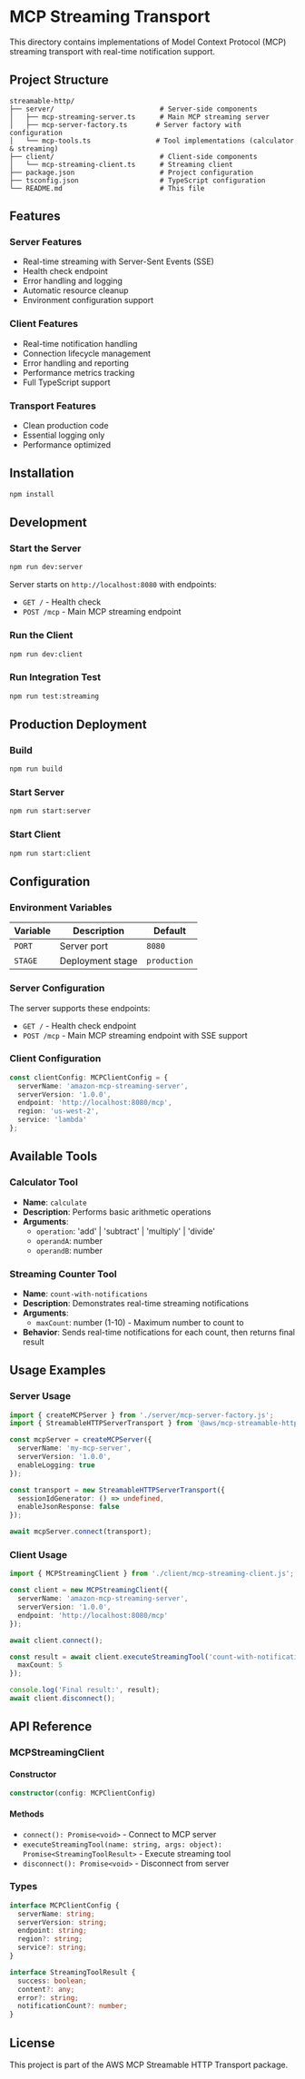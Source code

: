 # MCP Streaming Transport

This directory contains implementations of Model Context Protocol (MCP) streaming transport with real-time notification support.

## Project Structure

```
streamable-http/
├── server/                          # Server-side components
│   ├── mcp-streaming-server.ts      # Main MCP streaming server
│   ├── mcp-server-factory.ts       # Server factory with configuration
│   └── mcp-tools.ts                # Tool implementations (calculator & streaming)
├── client/                          # Client-side components
│   └── mcp-streaming-client.ts      # Streaming client
├── package.json                     # Project configuration
├── tsconfig.json                    # TypeScript configuration
└── README.md                        # This file
```

## Features

### Server Features
- Real-time streaming with Server-Sent Events (SSE)
- Health check endpoint
- Error handling and logging
- Automatic resource cleanup
- Environment configuration support

### Client Features
- Real-time notification handling
- Connection lifecycle management
- Error handling and reporting
- Performance metrics tracking
- Full TypeScript support

### Transport Features
- Clean production code
- Essential logging only
- Performance optimized

## Installation

```bash
npm install
```

## Development

### Start the Server
```bash
npm run dev:server
```
Server starts on `http://localhost:8080` with endpoints:
- `GET /` - Health check
- `POST /mcp` - Main MCP streaming endpoint

### Run the Client
```bash
npm run dev:client
```

### Run Integration Test
```bash
npm run test:streaming
```

## Production Deployment

### Build
```bash
npm run build
```

### Start Server
```bash
npm run start:server
```

### Start Client
```bash
npm run start:client
```

## Configuration

### Environment Variables

| Variable | Description | Default |
|----------|-------------|---------|
| `PORT` | Server port | `8080` |
| `STAGE` | Deployment stage | `production` |

### Server Configuration

The server supports these endpoints:
- `GET /` - Health check endpoint
- `POST /mcp` - Main MCP streaming endpoint with SSE support

### Client Configuration

```typescript
const clientConfig: MCPClientConfig = {
  serverName: 'amazon-mcp-streaming-server',
  serverVersion: '1.0.0',
  endpoint: 'http://localhost:8080/mcp',
  region: 'us-west-2',
  service: 'lambda'
};
```

## Available Tools

### Calculator Tool
- **Name**: `calculate`
- **Description**: Performs basic arithmetic operations
- **Arguments**:
  - `operation`: 'add' | 'subtract' | 'multiply' | 'divide'
  - `operandA`: number
  - `operandB`: number

### Streaming Counter Tool
- **Name**: `count-with-notifications`
- **Description**: Demonstrates real-time streaming notifications
- **Arguments**:
  - `maxCount`: number (1-10) - Maximum number to count to
- **Behavior**: Sends real-time notifications for each count, then returns final result

## Usage Examples

### Server Usage

```typescript
import { createMCPServer } from './server/mcp-server-factory.js';
import { StreamableHTTPServerTransport } from '@aws/mcp-streamable-http-transport';

const mcpServer = createMCPServer({
  serverName: 'my-mcp-server',
  serverVersion: '1.0.0',
  enableLogging: true
});

const transport = new StreamableHTTPServerTransport({
  sessionIdGenerator: () => undefined,
  enableJsonResponse: false
});

await mcpServer.connect(transport);
```

### Client Usage

```typescript
import { MCPStreamingClient } from './client/mcp-streaming-client.js';

const client = new MCPStreamingClient({
  serverName: 'amazon-mcp-streaming-server',
  serverVersion: '1.0.0',
  endpoint: 'http://localhost:8080/mcp'
});

await client.connect();

const result = await client.executeStreamingTool('count-with-notifications', {
  maxCount: 5
});

console.log('Final result:', result);
await client.disconnect();
```

## API Reference

### MCPStreamingClient

#### Constructor
```typescript
constructor(config: MCPClientConfig)
```

#### Methods
- `connect(): Promise<void>` - Connect to MCP server
- `executeStreamingTool(name: string, args: object): Promise<StreamingToolResult>` - Execute streaming tool
- `disconnect(): Promise<void>` - Disconnect from server

### Types

```typescript
interface MCPClientConfig {
  serverName: string;
  serverVersion: string;
  endpoint: string;
  region?: string;
  service?: string;
}

interface StreamingToolResult {
  success: boolean;
  content?: any;
  error?: string;
  notificationCount?: number;
}
```

## License

This project is part of the AWS MCP Streamable HTTP Transport package.